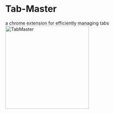 # Tab-Master
a chrome extension for efficiently managing tabs
<img width="260" alt="TabMaster" src="https://github.com/user-attachments/assets/a2752718-ebef-4173-be0c-a69358103a7a">
